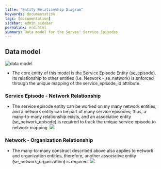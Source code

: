 ```yaml
---
title: "Entity Relationship Diagram"
keywords: documentation
tags: [documentation]
sidebar: admin_sidebar
permalink: erd.html
summary: Data model for the Serves' Service Episodes
---
```


## Data model
![data model](/data-commons/images/erd.png)

* The core entity of this model is the Service Episode Entity (se_episode). Its relationship to other entities (i.e. Network - se_network) is enforced through the unique mapping of the service_episode_id attribute.  
### Service Episode - Network Relationship
* The service episode entity can be worked on my many network entities, and a network entity can be part of many service episodes; thus, a many-to-many relationship exists, and an associative entity (se_network_episode) is required to track the unique service episode to network mapping.
![](/data-commons/images/epi_net_MM.png)
### Network - Organization Relationship
* The many-to-many construct described above also applies to network and organization entities, therefore, another associative entity (se_network_organization) is required.
![](/data-commons/images/net_org_MM.png)
